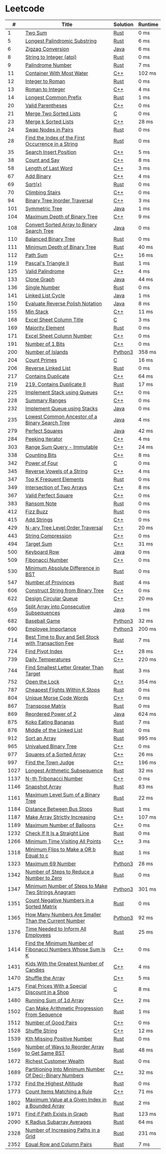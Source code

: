 # Leetcode

| # | Title | Solution | Runtime |
|---| ----- | -------- | ------- |
|1|[ Two Sum](https://leetcode.com/problems/two-sum/)|[Rust](./solutions/1.%20Two%20Sum.rs)|0 ms|
|5|[ Longest Palindromic Substring](https://leetcode.com/problems/longest-palindromic-substring/)|[Rust](./solutions/5.%20Longest%20Palindromic%20Substring.rs)|6 ms|
|6|[ Zigzag Conversion](https://leetcode.com/problems/zigzag-conversion/)|[Java](./solutions/6.%20Zigzag%20Conversion.java)|6 ms|
|8|[ String to Integer (atoi)](https://leetcode.com/problems/string-to-integer-atoi/)|[Rust](./solutions/8.%20String%20to%20Integer%20(atoi).rs)|0 ms|
|9|[ Palindrome Number](https://leetcode.com/problems/palindrome-number/)|[Rust](./solutions/9.%20Palindrome%20Number.rs)|7 ms|
|11|[ Container With Most Water](https://leetcode.com/problems/container-with-most-water/)|[C++](./solutions/11.%20Container%20With%20Most%20Water.cpp)|102 ms|
|12|[ Integer to Roman](https://leetcode.com/problems/integer-to-roman/)|[Rust](./solutions/12.%20Integer%20to%20Roman.rs)|0 ms|
|13|[ Roman to Integer](https://leetcode.com/problems/roman-to-integer/)|[C++](./solutions/13.%20Roman%20to%20Integer.cpp)|4 ms|
|14|[ Longest Common Prefix](https://leetcode.com/problems/longest-common-prefix/)|[Rust](./solutions/14.%20Longest%20Common%20Prefix.rs)|1 ms|
|20|[ Valid Parentheses](https://leetcode.com/problems/valid-parentheses/)|[C++](./solutions/20.%20Valid%20Parentheses.cpp)|0 ms|
|21|[ Merge Two Sorted Lists](https://leetcode.com/problems/merge-two-sorted-lists/)|[C](./solutions/21.%20Merge%20Two%20Sorted%20Lists.c)|0 ms|
|23|[ Merge k Sorted Lists](https://leetcode.com/problems/merge-k-sorted-lists/)|[C++](./solutions/23.%20Merge%20k%20Sorted%20Lists.cpp)|28 ms|
|24|[ Swap Nodes in Pairs](https://leetcode.com/problems/swap-nodes-in-pairs/)|[Rust](./solutions/24.%20Swap%20Nodes%20in%20Pairs.rs)|0 ms|
|28|[ Find the Index of the First Occurrence in a String](https://leetcode.com/problems/find-the-index-of-the-first-occurrence-in-a-string/)|[Rust](./solutions/28.%20Find%20the%20Index%20of%20the%20First%20Occurrence%20in%20a%20String.rs)|0 ms|
|35|[ Search Insert Position](https://leetcode.com/problems/search-insert-position/)|[C++](./solutions/35.%20Search%20Insert%20Position.cpp)|5 ms|
|38|[ Count and Say](https://leetcode.com/problems/count-and-say/)|[C++](./solutions/38.%20Count%20and%20Say.cpp)|8 ms|
|58|[ Length of Last Word](https://leetcode.com/problems/length-of-last-word/)|[C++](./solutions/58.%20Length%20of%20Last%20Word.cpp)|3 ms|
|67|[ Add Binary](https://leetcode.com/problems/add-binary/)|[C++](./solutions/67.%20Add%20Binary.cpp)|4 ms|
|69|[ Sqrt(x)](https://leetcode.com/problems/sqrtx/)|[Rust](./solutions/69.%20Sqrt(x).rs)|0 ms|
|70|[ Climbing Stairs](https://leetcode.com/problems/climbing-stairs/)|[C++](./solutions/70.%20Climbing%20Stairs.cpp)|0 ms|
|94|[ Binary Tree Inorder Traversal](https://leetcode.com/problems/binary-tree-inorder-traversal/)|[C++](./solutions/94.%20Binary%20Tree%20Inorder%20Traversal.cpp)|3 ms|
|101|[ Symmetric Tree](https://leetcode.com/problems/symmetric-tree/)|[Java](./solutions/101.%20Symmetric%20Tree.java)|1 ms|
|104|[ Maximum Depth of Binary Tree](https://leetcode.com/problems/maximum-depth-of-binary-tree/)|[C++](./solutions/104.%20Maximum%20Depth%20of%20Binary%20Tree.cpp)|9 ms|
|108|[ Convert Sorted Array to Binary Search Tree](https://leetcode.com/problems/convert-sorted-array-to-binary-search-tree/)|[Java](./solutions/108.%20Convert%20Sorted%20Array%20to%20Binary%20Search%20Tree.java)|0 ms|
|110|[ Balanced Binary Tree](https://leetcode.com/problems/balanced-binary-tree/)|[Rust](./solutions/110.%20Balanced%20Binary%20Tree.rs)|0 ms|
|111|[ Minimum Depth of Binary Tree](https://leetcode.com/problems/minimum-depth-of-binary-tree/)|[Rust](./solutions/111.%20Minimum%20Depth%20of%20Binary%20Tree.rs)|40 ms|
|112|[ Path Sum](https://leetcode.com/problems/path-sum/)|[C++](./solutions/112.%20Path%20Sum.cpp)|16 ms|
|119|[ Pascal's Triangle II](https://leetcode.com/problems/pascals-triangle-ii/)|[Rust](./solutions/119.%20Pascal's%20Triangle%20II.rs)|1 ms|
|125|[ Valid Palindrome](https://leetcode.com/problems/valid-palindrome/)|[C++](./solutions/125.%20Valid%20Palindrome.cpp)|4 ms|
|133|[ Clone Graph](https://leetcode.com/problems/clone-graph/)|[Java](./solutions/133.%20Clone%20Graph.java)|44 ms|
|136|[ Single Number](https://leetcode.com/problems/single-number/)|[Rust](./solutions/136.%20Single%20Number.rs)|0 ms|
|141|[ Linked List Cycle](https://leetcode.com/problems/linked-list-cycle/)|[Java](./solutions/141.%20Linked%20List%20Cycle.java)|1 ms|
|150|[ Evaluate Reverse Polish Notation](https://leetcode.com/problems/evaluate-reverse-polish-notation/)|[Java](./solutions/150.%20Evaluate%20Reverse%20Polish%20Notation.java)|8 ms|
|155|[ Min Stack](https://leetcode.com/problems/min-stack/)|[C++](./solutions/155.%20Min%20Stack.cpp)|11 ms|
|168|[ Excel Sheet Column Title](https://leetcode.com/problems/excel-sheet-column-title/)|[C](./solutions/168.%20Excel%20Sheet%20Column%20Title.c)|3 ms|
|169|[ Majority Element](https://leetcode.com/problems/majority-element/)|[Rust](./solutions/169.%20Majority%20Element.rs)|0 ms|
|171|[ Excel Sheet Column Number](https://leetcode.com/problems/excel-sheet-column-number/)|[C++](./solutions/171.%20Excel%20Sheet%20Column%20Number.cpp)|0 ms|
|191|[ Number of 1 Bits](https://leetcode.com/problems/number-of-1-bits/)|[C++](./solutions/191.%20Number%20of%201%20Bits.cpp)|0 ms|
|200|[ Number of Islands](https://leetcode.com/problems/number-of-islands/)|[Python3](./solutions/200.%20Number%20of%20Islands.py)|358 ms|
|204|[ Count Primes](https://leetcode.com/problems/count-primes/)|[C](./solutions/204.%20Count%20Primes.c)|16 ms|
|206|[ Reverse Linked List](https://leetcode.com/problems/reverse-linked-list/)|[Rust](./solutions/206.%20Reverse%20Linked%20List.rs)|0 ms|
|217|[ Contains Duplicate](https://leetcode.com/problems/contains-duplicate/)|[C++](./solutions/217.%20Contains%20Duplicate.cpp)|64 ms|
|219|[ 219. Contains Duplicate II](https://leetcode.com/problems/contains-duplicate-ii/)|[Rust](./solutions/219.%20Contains%20Duplicate%20II.rs)|17 ms|
|225|[ Implement Stack using Queues](https://leetcode.com/problems/implement-stack-using-queues/)|[C++](./solutions/225.%20Implement%20Stack%20using%20Queues.cpp)|0 ms|
|228|[ Summary Ranges](https://leetcode.com/problems/summary-ranges/)|[C++](./solutions/228.%20Summary%20Ranges.cpp)|0 ms|
|232|[ Implement Queue using Stacks](https://leetcode.com/problems/implement-queue-using-stacks/)|[Java](./solutions/232.%20Implement%20Queue%20using%20Stacks.java)|0 ms|
|235|[ Lowest Common Ancestor of a Binary Search Tree](https://leetcode.com/problems/lowest-common-ancestor-of-a-binary-search-tree/)|[Java](./solutions/235.%20Lowest%20Common%20Ancestor%20of%20a%20Binary%20Search%20Tree.java)|4 ms|
|279|[ Perfect Squares](https://leetcode.com/problems/perfect-squares/)|[Java](./solutions/279.%20Perfect%20Squares.java)|42 ms|
|284|[ Peeking Iterator](https://leetcode.com/problems/peeking-iterator/)|[C++](./solutions/284.%20Peeking%20Iterator.cpp)|4 ms|
|303|[ Range Sum Query - Immutable](https://leetcode.com/problems/range-sum-query-immutable/)|[C++](./solutions/303.%20Range%20Sum%20Query%20-%20Immutable.cpp)|24 ms|
|338|[ Counting Bits](https://leetcode.com/problems/counting-bits/)|[C++](./solutions/338.%20Counting%20Bits.cpp)|8 ms|
|342|[ Power of Four](https://leetcode.com/problems/power-of-four/)|[C](./solutions/342.%20Power%20of%20Four.c)|0 ms|
|345|[ Reverse Vowels of a String](https://leetcode.com/problems/reverse-vowels-of-a-string/)|[C++](./solutions/345.%20Reverse%20Vowels%20of%20a%20String.cpp)|4 ms|
|347|[ Top K Frequent Elements](https://leetcode.com/problems/top-k-frequent-elements/)|[Rust](./solutions/347.%20Top%20K%20Frequent%20Elements.rs)|0 ms|
|349|[ Intersection of Two Arrays](https://leetcode.com/problems/intersection-of-two-arrays/)|[C++](./solutions/349.%20Intersection%20of%20Two%20Arrays.cpp)|8 ms|
|367|[ Valid Perfect Square](https://leetcode.com/problems/valid-perfect-square/)|[C++](./solutions/367.%20Valid%20Perfect%20Square.cpp)|0 ms|
|383|[ Ransom Note](https://leetcode.com/problems/ransom-note/)|[Rust](./solutions/383.%20Ransom%20Note.rs)|0 ms|
|412|[ Fizz Buzz](https://leetcode.com/problems/fizz-buzz/)|[Rust](./solutions/412.%20Fizz%20Buzz.rs)|0 ms|
|415|[ Add Strings](https://leetcode.com/problems/add-strings/)|[C++](./solutions/415.%20Add%20Strings.cpp)|0 ms|
|429|[ N-ary Tree Level Order Traversal](https://leetcode.com/problems/n-ary-tree-level-order-traversal/)|[C++](./solutions/429.%20N-ary%20Tree%20Level%20Order%20Traversal.cpp)|20 ms|
|443|[ String Compression](https://leetcode.com/problems/string-compression/)|[C++](./solutions/443.%20String%20Compression.cpp)|0 ms|
|494|[ Target Sum](https://leetcode.com/problems/target-sum/)|[C++](./solutions/494.%20Target%20Sum.cpp)|31 ms|
|500|[ Keyboard Row](https://leetcode.com/problems/keyboard-row/)|[Java](./solutions/500.%20Keyboard%20Row.java)|0 ms|
|509|[ Fibonacci Number](https://leetcode.com/problems/fibonacci-number/)|[C++](./solutions/509.%20Fibonacci%20Number.cpp)|0 ms|
|530|[ Minimum Absolute Difference in BST](https://leetcode.com/problems/minimum-absolute-difference-in-bst/)|[Rust](./solutions/530.%20Minimum%20Absolute%20Difference%20in%20BST.rs)|0 ms|
|547|[ Number of Provinces](https://leetcode.com/problems/number-of-provinces/)|[Rust](./solutions/547.%20Number%20of%20Provinces.rs)|4 ms|
|606|[ Construct String from Binary Tree](https://leetcode.com/problems/construct-string-from-binary-tree/)|[C++](./solutions/606.%20Construct%20String%20from%20Binary%20Tree.cpp)|0 ms|
|622|[ Design Circular Queue](https://leetcode.com/problems/design-circular-queue/)|[C++](./solutions/622.%20Design%20Circular%20Queue.cpp)|20 ms|
|659|[ Split Array into Consecutive Subsequences](https://leetcode.com/problems/split-array-into-consecutive-subsequences/)|[Java](./solutions/659.%20Split%20Array%20into%20Consecutive%20Subsequences.java)|1 ms|
|682|[ Baseball Game](https://leetcode.com/problems/baseball-game/)|[Python3](./solutions/682.%20Baseball%20Game.py)|32 ms|
|690|[ Employee Importance](https://leetcode.com/problems/employee-importance/)|[Python3](./solutions/690.%20Employee%20Importance.py)|200 ms|
|714|[ Best Time to Buy and Sell Stock with Transaction Fee](https://leetcode.com/problems/best-time-to-buy-and-sell-stock-with-transaction-fee/)|[Rust](./solutions/714.%20Best%20Time%20to%20Buy%20and%20Sell%20Stock%20with%20Transaction%20Fee.rs)|7 ms|
|724|[ Find Pivot Index](https://leetcode.com/problems/find-pivot-index/)|[C++](./solutions/724.%20Find%20Pivot%20Index.cpp)|28 ms|
|739|[ Daily Temperatures](https://leetcode.com/problems/daily-temperatures/)|[C++](./solutions/739.%20Daily%20Temperatures.cpp)|220 ms|
|744|[ Find Smallest Letter Greater Than Target](https://leetcode.com/problems/find-smallest-letter-greater-than-target/)|[Rust](./solutions/744.%20Find%20Smallest%20Letter%20Greater%20Than%20Target.rs)|3 ms|
|752|[ Open the Lock](https://leetcode.com/problems/open-the-lock/)|[C++](./solutions/752.%20Open%20the%20Lock.cpp)|354 ms|
|787|[ Cheapest Flights Within K Stops](https://leetcode.com/problems/cheapest-flights-within-k-stops/)|[Rust](./solutions/787.%20Cheapest%20Flights%20Within%20K%20Stops.rs)|0 ms|
|804|[ Unique Morse Code Words](https://leetcode.com/problems/unique-morse-code-words/)|[C++](./solutions/804.%20Unique%20Morse%20Code%20Words.cpp)|0 ms|
|867|[ Transpose Matrix](https://leetcode.com/problems/transpose-matrix/)|[Rust](./solutions/867.%20Transpose%20Matrix.rs)|0 ms|
|869|[ Reordered Power of 2](https://leetcode.com/problems/reordered-power-of-2/)|[Java](./solutions/869.%20Reordered%20Power%20of%202.java)|624 ms|
|875|[ Koko Eating Bananas](https://leetcode.com/problems/koko-eating-bananas/)|[Rust](./solutions/875.%20Koko%20Eating%20Bananas.rs)|7 ms|
|876|[ Middle of the Linked List](https://leetcode.com/problems/middle-of-the-linked-list/)|[Rust](./solutions/876.%20Middle%20of%20the%20Linked%20List.rs)|0 ms|
|912|[ Sort an Array](https://leetcode.com/problems/sort-an-array/)|[Rust](./solutions/912.%20Sort%20an%20Array.rs)| 995 ms|
|965|[ Univalued Binary Tree](https://leetcode.com/problems/univalued-binary-tree/)|[C++](./solutions/965.%20Univalued%20Binary%20Tree.cpp)|0 ms|
|977|[ Squares of a Sorted Array](https://leetcode.com/problems/squares-of-a-sorted-array/)|[C++](./solutions/977.%20Squares%20of%20a%20Sorted%20Array.cpp)|26 ms|
|997|[ Find the Town Judge](https://leetcode.com/problems/find-the-town-judge/)|[C++](./solutions/997.%20Find%20the%20Town%20Judge.cpp)|196 ms|
|1027|[ Longest Arithmetic Subsequence](https://leetcode.com/problems/longest-arithmetic-subsequence/)|[Rust](./solutions/1027.%20Longest%20Arithmetic%20Subsequence.rs)|32 ms|
|1137|[ N-th Tribonacci Number](https://leetcode.com/problems/n-th-tribonacci-number/)|[C++](./solutions/1137.%20N-th%20Tribonacci%20Number.cpp)|0 ms|
|1146|[ Snapshot Array](https://leetcode.com/problems/snapshot-array/)|[Rust](./solutions/1146.%20Snapshot%20Array.rs)|83 ms|
|1161|[ Maximum Level Sum of a Binary Tree](https://leetcode.com/problems/maximum-level-sum-of-a-binary-tree/)|[Rust](./solutions/1161.%20Maximum%20Level%20Sum%20of%20a%20Binary%20Tree.rs)|22 ms|
|1184|[ Distance Between Bus Stops](https://leetcode.com/problems/distance-between-bus-stops/)|[Rust](./solutions/1184.%20Distance%20Between%20Bus%20Stops.rs)|1 ms|
|1187|[ Make Array Strictly Increasing](https://leetcode.com/problems/make-array-strictly-increasing/)|[C++](./solutions/1187.%20Make%20Array%20Strictly%20Increasing.cpp)|107 ms|
|1189|[ Maximum Number of Balloons](https://leetcode.com/problems/maximum-number-of-balloons/)|[C++](./solutions/1189.%20Maximum%20Number%20of%20Balloons.cpp)|0 ms|
|1232|[ Check If It Is a Straight Line](https://leetcode.com/problems/check-if-it-is-a-straight-line/)|[Rust](./solutions/1232.%20Check%20If%20It%20Is%20a%20Straight%20Line.rs)|0 ms|
|1266|[ Minimum Time Visiting All Points](https://leetcode.com/problems/minimum-time-visiting-all-points/)|[C++](./solutions/1266.%20Minimum%20Time%20Visiting%20All%20Points.cpp)|3 ms|
|1318|[ Minimum Flips to Make a OR b Equal to c](https://leetcode.com/problems/minimum-flips-to-make-a-or-b-equal-to-c/)|[Rust](./solutions/1318.%20Minimum%20Flips%20to%20Make%20a%20OR%20b%20Equal%20to%20c.rs)|1 ms|
|1323|[ Maximum 69 Number](https://leetcode.com/problems/maximum-69-number/)|[Python3](./solutions/1323.%20Maximum%2069%20Number.py)|28 ms|
|1342|[ Number of Steps to Reduce a Number to Zero](https://leetcode.com/problems/number-of-steps-to-reduce-a-number-to-zero/)|[Rust](./solutions/1342.%20Number%20of%20Steps%20to%20Reduce%20a%20Number%20to%20Zero.rs)|0 ms|
|1347|[ Minimum Number of Steps to Make Two Strings Anagram](https://leetcode.com/problems/minimum-number-of-steps-to-make-two-strings-anagram/)|[Python3](./solutions/1347.%20Minimum%20Number%20of%20Steps%20to%20Make%20Two%20Strings%20Anagram.py)|301 ms|
|1351|[ Count Negative Numbers in a Sorted Matrix](https://leetcode.com/problems/count-negative-numbers-in-a-sorted-matrix/)|[Rust](./solutions/1351.%20Count%20Negative%20Numbers%20in%20a%20Sorted%20Matrix.rs)|0 ms|
|1365|[ How Many Numbers Are Smaller Than the Current Number](https://leetcode.com/problems/how-many-numbers-are-smaller-than-the-current-number/)|[Python3](./solutions/1365.%20How%20Many%20Numbers%20Are%20Smaller%20Than%20the%20Current%20Number.py)|92 ms|
|1376|[ Time Needed to Inform All Employees](https://leetcode.com/problems/time-needed-to-inform-all-employees/)|[Rust](./solutions/1376.%20Time%20Needed%20to%20Inform%20All%20Employees.rs)|25 ms|
|1414|[ Find the Minimum Number of Fibonacci Numbers Whose Sum Is K](https://leetcode.com/problems/find-the-minimum-number-of-fibonacci-numbers-whose-sum-is-k/)|[C++](./solutions/1414.%20Find%20the%20Minimum%20Number%20of%20Fibonacci%20Numbers%20Whose%20Sum%20Is%20K.cpp)|0 ms|
|1431|[ Kids With the Greatest Number of Candies](https://leetcode.com/problems/kids-with-the-greatest-number-of-candies/)|[C++](./solutions/1431.%20Kids%20With%20the%20Greatest%20Number%20of%20Candies.cpp)|4 ms|
|1470|[ Shuffle the Array](https://leetcode.com/problems/shuffle-the-array/)|[C++](./solutions/1470.%20Shuffle%20the%20Array.cpp)|5 ms|
|1475|[ Final Prices With a Special Discount in a Shop](https://leetcode.com/problems/final-prices-with-a-special-discount-in-a-shop/)|[C](./solutions/1475.%20Final%20Prices%20With%20a%20Special%20Discount%20in%20a%20Shop.c)|8 ms|
|1480|[ Running Sum of 1d Array](https://leetcode.com/problems/running-sum-of-1d-array/)|[C++](./solutions/1480.%20Running%20Sum%20of%201d%20Array.cpp)|2 ms|
|1502|[ Can Make Arithmetic Progression From Sequence](https://leetcode.com/problems/can-make-arithmetic-progression-from-sequence/)|[Rust](./solutions/1502.%20Can%20Make%20Arithmetic%20Progression%20From%20Sequence.rs)|1 ms|
|1512|[ Number of Good Pairs](https://leetcode.com/problems/number-of-good-pairs/)|[C++](./solutions/1512.%20Number%20of%20Good%20Pairs.cpp)|0 ms|
|1528|[ Shuffle String](https://leetcode.com/problems/shuffle-string/)|[C++](./solutions/1528.%20Shuffle%20String.cpp)|12 ms|
|1539|[ Kth Missing Positive Number](https://leetcode.com/problems/kth-missing-positive-number/)|[Rust](./solutions/1539.%20Kth%20Missing%20Positive%20Number.rs)|0 ms|
|1569|[ Number of Ways to Reorder Array to Get Same BST](https://leetcode.com/problems/number-of-ways-to-reorder-array-to-get-same-bst/)|[Rust](./solutions/1569.%20Number%20of%20Ways%20to%20Reorder%20Array%20to%20Get%20Same%20BST.rs)|48 ms|
|1672|[ Richest Customer Wealth](https://leetcode.com/problems/richest-customer-wealth/)|[Rust](./solutions/1672.%20Richest%20Customer%20Wealth.rs)|0 ms|
|1689|[ Partitioning Into Minimum Number Of Deci-Binary Numbers](https://leetcode.com/problems/partitioning-into-minimum-number-of-deci-binary-numbers/)|[C++](./solutions/1689.%20Partitioning%20Into%20Minimum%20Number%20Of%20Deci-Binary%20Numbers.cpp)|32 ms|
|1732|[ Find the Highest Altitude](https://leetcode.com/problems/find-the-highest-altitude/)|[Rust](./solutions/1732.%20Find%20the%20Highest%20Altitude.rs)|0 ms|
|1773|[ Count Items Matching a Rule](https://leetcode.com/problems/count-items-matching-a-rule/)|[C++](./solutions/1773.%20Count%20Items%20Matching%20a%20Rule.cpp)|71 ms|
|1802|[ Maximum Value at a Given Index in a Bounded Array](https://leetcode.com/problems/maximum-value-at-a-given-index-in-a-bounded-array/)|[Rust](./solutions/1802.%20Maximum%20Value%20at%20a%20Given%20Index%20in%20a%20Bounded%20Array.rs)|2 ms|
|1971|[ Find if Path Exists in Graph](https://leetcode.com/problems/find-if-path-exists-in-graph/)|[Rust](./solutions/1971.%20Find%20if%20Path%20Exists%20in%20Graph.rs)|123 ms|
|2090|[ K Radius Subarray Averages](https://leetcode.com/problems/k-radius-subarray-averages/)|[Rust](./solutions/2090.%20K%20Radius%20Subarray%20Averages.rs)|64 ms|
|2328|[ Number of Increasing Paths in a Grid](https://leetcode.com/problems/number-of-increasing-paths-in-a-grid/)|[Rust](./solutions/2328.%20Number%20of%20Increasing%20Paths%20in%20a%20Grid.rs)|231 ms|
|2352|[ Equal Row and Column Pairs](https://leetcode.com/problems/equal-row-and-column-pairs/)|[Rust](./solutions/2352.%20Equal%20Row%20and%20Column%20Pairs.rs)|7 ms|
